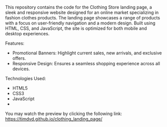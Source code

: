 This repository contains the code for the Clothing Store landing page, a sleek and responsive
website designed for an online market specializing in fashion clothes products. The landing page showcases 
a range of products with a focus on user-friendly navigation and a modern design. 
Built using HTML, CSS, and JavaScript, the site is optimized for both mobile and desktop experiences.

Features:
 - Promotional Banners: Highlight current sales, new arrivals, and exclusive offers.
 - Responsive Design: Ensures a seamless shopping experience across all devices.

Technologies Used:
 - HTML5
 - CSS3
 - JavaScript
 - 
You may watch the preview by clicking the following link: https://timdvd.github.io/clothing_landing_page/
